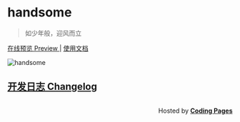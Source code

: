 # handsome

> 如少年般，迎风而立

[在线预览 Preview ](https://www.ihewro.com/archives/489/) | [使用文档](https://handsome.ihewro.com/)


![handsome](https://ww2.sinaimg.cn/large/a15b4afegy1feyoyrzlhtj20rs0e40um)


## [开发日志 Changelog](/changelog)

  <p style="float: right;">Hosted by <a href="https://pages.coding.me" style="font-weight: bold">Coding Pages</a></p>
